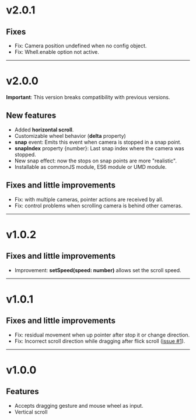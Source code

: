 # v2.0.1
## Fixes
* Fix: Camera position undefined when no config object.
* Fix: Whell.enable option not active.
---
# v2.0.0
**Important**: This version breaks compatibility with previous versions.
## New features
* Added **horizontal scroll**. 
* Customizable wheel behavior (**delta** property)
* **snap** event: Emits this event when camera is stopped in a snap point.
* **snapIndex** property {number}: Last snap index where the camera was stopped. 
* New snap effect: now the stops on snap points are more "realistic".
* Installable as commonJS module, ES6 module or UMD module.

## Fixes and little improvements
* Fix: with multiple cameras, pointer actions are received by all.
* Fix: control problems when scrolling camera is behind other cameras. 
---
# v1.0.2
## Fixes and little improvements
* Improvement: **setSpeed(speed: number)** allows set the scroll speed.
---
# v1.0.1
## Fixes and little improvements
* Fix: residual movement when up pointer after stop it or change direction.
* Fix: Incorrect scroll direction while dragging after flick scroll ([issue #1](https://github.com/jjcapellan/Phaser3-ScrollingCamera/issues/1)).
---
# v1.0.0
## Features
* Accepts dragging gesture and mouse wheel as input.
* Vertical scroll

